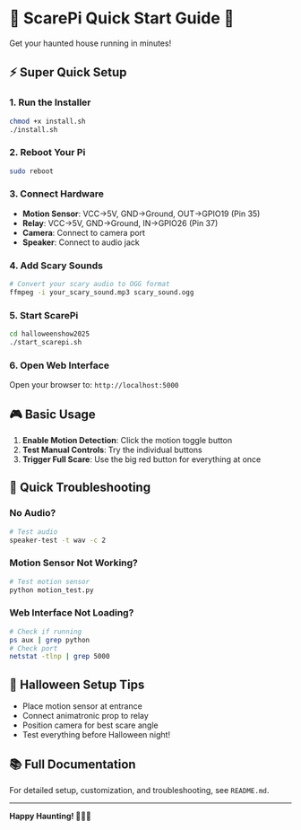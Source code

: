 # 🚀 ScarePi Quick Start Guide 🎃

Get your haunted house running in minutes!

## ⚡ Super Quick Setup

### 1. Run the Installer
```bash
chmod +x install.sh
./install.sh
```

### 2. Reboot Your Pi
```bash
sudo reboot
```

### 3. Connect Hardware
- **Motion Sensor**: VCC→5V, GND→Ground, OUT→GPIO19 (Pin 35)
- **Relay**: VCC→5V, GND→Ground, IN→GPIO26 (Pin 37)
- **Camera**: Connect to camera port
- **Speaker**: Connect to audio jack

### 4. Add Scary Sounds
```bash
# Convert your scary audio to OGG format
ffmpeg -i your_scary_sound.mp3 scary_sound.ogg
```

### 5. Start ScarePi
```bash
cd halloweenshow2025
./start_scarepi.sh
```

### 6. Open Web Interface
Open your browser to: `http://localhost:5000`

## 🎮 Basic Usage

1. **Enable Motion Detection**: Click the motion toggle button
2. **Test Manual Controls**: Try the individual buttons
3. **Trigger Full Scare**: Use the big red button for everything at once

## 🔧 Quick Troubleshooting

### No Audio?
```bash
# Test audio
speaker-test -t wav -c 2
```

### Motion Sensor Not Working?
```bash
# Test motion sensor
python motion_test.py
```

### Web Interface Not Loading?
```bash
# Check if running
ps aux | grep python
# Check port
netstat -tlnp | grep 5000
```

## 🎃 Halloween Setup Tips

- Place motion sensor at entrance
- Connect animatronic prop to relay
- Position camera for best scare angle
- Test everything before Halloween night!

## 📚 Full Documentation

For detailed setup, customization, and troubleshooting, see `README.md`.

---

**Happy Haunting! 👻🦇🎃**
